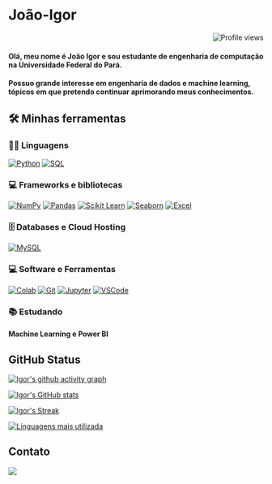 # João-Igor
 <img src="https://komarev.com/ghpvc/?username=JIgor08&style=flat-square" alt="Profile views" align='right'/> <a href="https://github.com/JIgor08"> </a> 
<br/>

#### Olá, meu nome é João Igor e sou estudante de engenharia de computação na Universidade Federal do Pará.

#### Possuo grande interesse em engenharia de dados e machine learning, tópicos em que pretendo continuar aprimorando meus conhecimentos.

## 🛠️ Minhas ferramentas

### 👨‍💻 Linguagens

<p>
    <a href="https://github.com/search?q=user%3ADenverCoder1+is%3Arepo+language%3Apython"><img alt="Python" src="https://img.shields.io/badge/Python%20-%2314354C.svg?logo=python&logoColor=white"></a>
    <a href="https://github.com/search?q=user%3ADenverCoder1+is%3Arepo+language%3Asql"><img alt="SQL" src="https://img.shields.io/badge/SQL%20-%23025E8C.svg?logo=amazon-dynamodb&logoColor=white"></a>

### 💻 Frameworks e bibliotecas 

<p>
    <a href="#"><img alt="NumPy" src="https://img.shields.io/badge/Numpy%20-%23013243.svg?logo=numpy&logoColor=white"></a>
    <a href="#"><img alt="Pandas" src="https://img.shields.io/badge/Pandas%20-%23150458.svg?logo=pandas&logoColor=white"></a>
    <a href="#"><img alt="Scikit Learn" src="https://img.shields.io/badge/Scikit_Learn-ffffff.svg?logo=scikitlearn&logoColor=orange"></a>
    <a href="#"><img alt="Seaborn" src="https://img.shields.io/badge/Seaborn%20-%23013243.svg?logo=seaborn&logoColor=white"></a>
    <a href="#"><img alt="Excel" src="https://img.shields.io/badge/Excel%20-%2381C784.svg?logo=microsoft-excel&logoColor=white"></a>
</p>

### 🗄️ Databases e Cloud Hosting
<p>
    <a href="#"><img alt="MySQL" src="https://img.shields.io/badge/MySQL-00000F?style=for-the-badge&logo=mysql&logoColor=white"></a>
</p>

### 💻 Software e Ferramentas

<p>
    <a href="#"><img alt="Colab" src="https://img.shields.io/badge/Colab-00b56a.svg?logo=google-colab&logoColor=white"></a>
    <a href="#"><img alt="Git" src="https://img.shields.io/badge/Git%20-%23F05033.svg?logo=git&logoColor=white"></a>
    <a href="#"><img alt="Jupyter" src="https://img.shields.io/badge/Jupyter-%23F37626.svg?logo=Jupyter&logoColor=white"></a>
    <a href="#"><img alt="VSCode" src="https://img.shields.io/badge/VS_Code-ffffff.svg?logo=visualstudio&logoColor=blue"></a>
</p>
   
### 📚 Estudando
#### Machine Learning e Power BI

## GitHub Status
[![Igor's github activity graph](https://github-readme-activity-graph.vercel.app/graph?username=JIgor08&theme=react-dark)](https://github.com/JIgor08/github-readme-activity-graph)

[![Igor's GitHub stats](https://github-readme-stats.vercel.app/api?username=JIgor08)](https://github.com/JIgor08/github-readme-stats)

[![Igor's Streak](https://streak-stats.demolab.com/?user=JIgor08)](https://git.io/streak-stats)

[![Linguagens mais utilizada](https://github-readme-stats.vercel.app/api/top-langs/?username=JIgor08)](https://github.com/JIgor08/github-readme-stats)

## Contato
<a href="https://www.linkedin.com/in/jo%C3%A3o-igor-dos-santos-15079220b/" target="_blank"><img src="https://img.shields.io/badge/Linkedin-1877F2?style=for-the-badge&logo=linkedin&logoColor=white" target="_blank"></a>

